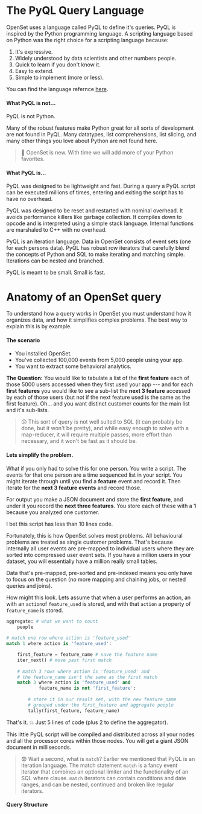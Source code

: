 # The PyQL Query Language

OpenSet uses a language called PyQL to define it's queries. PyQL is inspired by the Python programming language. A scripting language based on Python was the right choice for a scripting language because:
1. It's expressive.
2. Widely understood by data scientists and other numbers people.
3. Quick to learn if you don't know it.
4. Easy to extend.
5. Simple to implement (more or less).

You can find the language refernce [here](https://github.com/perple-io/openset/blob/master/docs/pyql/language_reference.md).

#### What PyQL is not...

PyQL is not Python. 

Many of the robust features make Python great for all sorts of development are not found in PyQL. Many datatypes, list comprehensions, list slicing, and many other things you love about Python are not found here. 

> :baby: OpenSet is new. With time we will add more of your Python favorites.

#### What PyQL is...

PyQL was designed to be lightweight and fast. During a query a PyQL script can be executed millions of times, entering and exiting the script has to have no overhead.

PyQL was designed to be reset and restarted with nominal overhead. It avoids performance killers like garbage collection. It compiles down to opcode and is interpreted using a simple stack language. Internal functions are marshaled to C++ with no overhead. 

PyQL is an iteration language. Data in OpenSet consists of event sets (one for each persons data). PyQL has robust row iterators that carefully blend the concepts of Python and SQL to make iterating and matching simple. Iterations can be nested and branched.

PyQL is meant to be small. Small is fast.

# Anatomy of an  OpenSet query

To understand how a query works in OpenSet you must understand how it organizes data, and how it simplifies complex problems. The best way to explain this is by example.

#### The scenario

* You installed OpenSet.
* You've collected 100,000 events from 5,000 people using your app.
* You want to extract some behavioral analytics. 

**The Question:** You would like to tabulate a list of the **first feature** each of those 5000 users accessed when they first used your app --- and for each **first features** you would like to see a sub-list  the **next 3 feature** accessed by each of those users (but not if the next feature used is the same as the first feature). Oh... and you want distinct customer counts for the main list and it's sub-lists.

> :confused:  This sort of query is not well suited to SQL (it can probably be done, but it won't be pretty), and while easy enough to solve with a map-reducer, it will require multiple passes, more effort than necessary, and it won't be fast as it should be. 

#### Lets simplify the problem. 

What if you only had to solve this for one person. You write a script. The events for that one person are a time sequenced list in your script. You might iterate through until you find a **feature** event and record it. Then iterate for the **next 3 feature events** and record those. 

For output you make a JSON document and store the **first feature**, and under it you record the **next three features**. You store each of these with a **1** because you analyzed one customer.

I bet this script has less than 10 lines code. 

Fortunately, this is how OpenSet solves most problems. All behavioural problems are treated as single customer problems. That's because internally all user events are pre-mapped to individual users where they are sorted into compressed user event sets. If you have a million users in your dataset, you will essentially have a million really small tables.

Data that's pre-mapped, pre-sorted and pre-indexed means you only have to focus on the question (no more mapping and chaining jobs, or nested queries and joins).

How might this look. Lets assume that when a user performs an action, an with an `action`of `feature_used` is stored, and with that `action` a property of `feature_name` is stored.

```python
aggregate: # what we want to count
    people
      
# match one row where action is 'feature_used'
match 1 where action is 'feature_used':

    first_feature = feature_name # save the feature name
    iter_next() # move past first match
    
    # match 3 rows where action is 'feature_used' and
    # the feature_name isn't the same as the first match
    match 3 where action is 'feature_used' and 
            feature_name is not 'first_feature':
            
        # store it in our result set, with the new feature_name
        # grouped under the first_feature and aggregate people
        tally(first_feature, feature_name)
```

That's it. :boom: Just 5  lines of code (plus 2 to define the aggregator).

This little PyQL script will be compiled and distributed across all your nodes and all the processor cores within those nodes. You will get a giant JSON document in milliseconds.

> :fearful: Wait a second, what is `match`? Earlier we mentioned that PyQL is an iteration language. The match statement `match` is a fancy event iterator that combines an optional limiter and the functionality of an SQL where clause. `match` iterators can contain conditions and date ranges, and can be nested, continued and broken like regular iterators.

#### Query Structure



